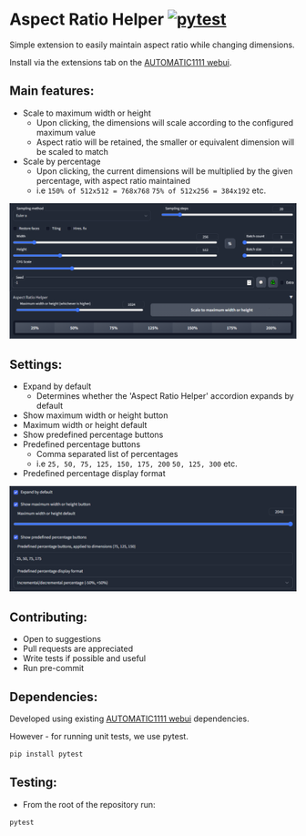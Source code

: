 # Aspect Ratio Helper  [![pytest](https://github.com/thomasasfk/sd-webui-aspect-ratio-helper/actions/workflows/pytest.yml/badge.svg?branch=main)](https://github.com/thomasasfk/sd-webui-aspect-ratio-helper/actions/workflows/pytest.yml)

Simple extension to easily maintain aspect ratio while changing dimensions.

Install via the extensions tab on the [AUTOMATIC1111 webui](https://github.com/AUTOMATIC1111/stable-diffusion-webui).

## Main features:

- Scale to maximum width or height
  - Upon clicking, the dimensions will scale according to the configured maximum value
  - Aspect ratio will be retained, the smaller or equivalent dimension will be scaled to match
- Scale by percentage
  - Upon clicking, the current dimensions will be multiplied by the given percentage, with aspect ratio maintained
  - i.e `150% of 512x512 = 768x768` `75% of 512x256 = 384x192` etc.

![user-interface.png](docs%2Fuser-interface.png)

## Settings:

- Expand by default
  - Determines whether the 'Aspect Ratio Helper' accordion expands by default
- Show maximum width or height button
- Maximum width or height default
- Show predefined percentage buttons
- Predefined percentage buttons
  - Comma separated list of percentages
  - i.e `25, 50, 75, 125, 150, 175, 200` `50, 125, 300` etc.
- Predefined percentage display format

![settings.png](docs%2Fsettings.png)

## Contributing:

- Open to suggestions
- Pull requests are appreciated
- Write tests if possible and useful
- Run pre-commit

## Dependencies:

Developed using existing [AUTOMATIC1111 webui](https://github.com/AUTOMATIC1111/stable-diffusion-webui) dependencies.

However - for running unit tests, we use pytest.

```bash
pip install pytest
```

## Testing:

- From the root of the repository run:
```bash
pytest
```
